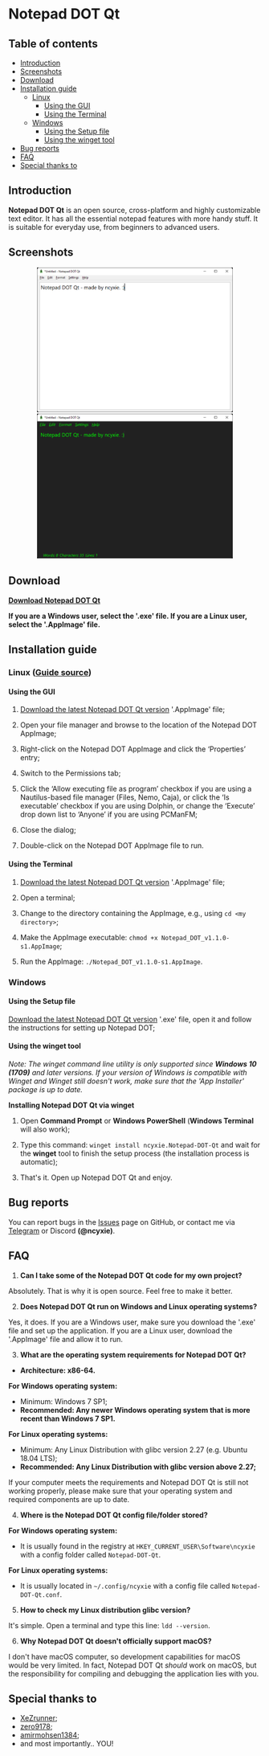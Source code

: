 # Notepad DOT Qt

## Table of contents

- [Introduction](#introduction)
- [Screenshots](#screenshots)
- [Download](#download)
- [Installation guide](#installation-guide)
	- [Linux](#linux-guide-source)
		- [Using the GUI](#using-the-gui)
		- [Using the Terminal](#using-the-terminal)
	- [Windows](#windows)
		- [Using the Setup file](#using-the-setup-file)
		- [Using the winget tool](#using-the-winget-tool)
- [Bug reports](#bug-reports)
- [FAQ](#faq)
- [Special thanks to](#special-thanks-to)

## Introduction

**Notepad DOT Qt** is an open source, cross-platform and highly customizable text editor.
It has all the essential notepad features with more handy stuff.
It is suitable for everyday use, from beginners to advanced users.

## Screenshots

<p align="center">
<img src="https://github.com/ncyxie/Notepad-DOT-Qt/blob/master/img/Screenshot_1.1.0-s1_Default.png" width="390" style="max-width:100%;">
<img src="https://github.com/ncyxie/Notepad-DOT-Qt/blob/master/img/Screenshot_1.1.0-s1_Customized.png" width="390" style="max-width:100%;">

## Download

**[Download Notepad DOT Qt](https://github.com/ncyxie/Notepad-DOT-Qt/releases/)**

**If you are a Windows user, select the '.exe' file. If you are a Linux user, select the '.AppImage' file.**

## Installation guide

### Linux ([Guide source](https://docs.appimage.org/introduction/quickstart.html))

#### Using the GUI
1. [Download the latest Notepad DOT Qt version](https://github.com/ncyxie/Notepad-DOT-Qt/releases) '.AppImage' file;

2. Open your file manager and browse to the location of the Notepad DOT AppImage;

3. Right-click on the Notepad DOT AppImage and click the ‘Properties’ entry;

4. Switch to the Permissions tab;

5. Click the ‘Allow executing file as program’ checkbox if you are using a Nautilus-based file manager (Files, Nemo, Caja), or click the ‘Is executable’ checkbox if you are using Dolphin, or change the ‘Execute’ drop down list to ‘Anyone’ if you are using PCManFM;

6. Close the dialog;

7. Double-click on the Notepad DOT AppImage file to run.

#### Using the Terminal
1. [Download the latest Notepad DOT Qt version](https://github.com/ncyxie/Notepad-DOT-Qt/releases) '.AppImage' file;

2. Open a terminal;

3. Change to the directory containing the AppImage, e.g., using ``cd <my directory>``;

4. Make the AppImage executable: ``chmod +x Notepad_DOT_v1.1.0-s1.AppImage``;

5. Run the AppImage: ``./Notepad_DOT_v1.1.0-s1.AppImage``.

### Windows

#### Using the Setup file
[Download the latest Notepad DOT Qt version](https://github.com/ncyxie/Notepad-DOT-Qt/releases) '.exe' file, open it and follow the instructions for setting up Notepad DOT;
	
#### Using the winget tool
	
*Note: The winget command line utility is only supported since **Windows 10 (1709)** and later versions.
If your version of Windows is compatible with Winget and Winget still doesn't work, make sure that the 'App Installer' package is up to date.*

**Installing Notepad DOT Qt via winget**
	
1. Open **Command Prompt** or **Windows PowerShell** (**Windows Terminal** will also work);
	
2. Type this command: ``winget install ncyxie.Notepad-DOT-Qt`` and wait for the **winget** tool to finish the setup process (the installation process is automatic);
	
3. That's it. Open up Notepad DOT Qt and enjoy.

## Bug reports

You can report bugs in the [Issues](https://github.com/ncyxie/Notepad-DOT-Qt/issues/) page on GitHub, or contact me via [Telegram](https://t.me/ncyxie) or Discord **(@ncyxie)**.

## FAQ

1. **Can I take some of the Notepad DOT Qt code for my own project?**

Absolutely. That is why it is open source. Feel free to make it better.

2. **Does Notepad DOT Qt run on Windows and Linux operating systems?**

Yes, it does. If you are a Windows user, make sure you download the '.exe' file and set up the application. 
If you are a Linux user, download the '.AppImage' file and allow it to run.

3. **What are the operating system requirements for Notepad DOT Qt?**

* **Architecture: x86-64.**

**For Windows operating system:**
* Minimum: Windows 7 SP1;
* **Recommended: Any newer Windows operating system that is more recent than Windows 7 SP1.**

**For Linux operating systems:**
* Minimum: Any Linux Distribution with glibc version 2.27 (e.g. Ubuntu 18.04 LTS);
* **Recommended: Any Linux Distribution with glibc version above 2.27;**

If your computer meets the requirements and Notepad DOT Qt is still not working properly, please make sure that your 
operating system and required components are up to date.
	
4. **Where is the Notepad DOT Qt config file/folder stored?**
	
**For Windows operating system:**
	
* It is usually found in the registry at ``HKEY_CURRENT_USER\Software\ncyxie`` with a config folder called ``Notepad-DOT-Qt``.

**For Linux operating systems:**

* It is usually located in ``~/.config/ncyxie`` with a config file called ``Notepad-DOT-Qt.conf``.
	
5. **How to check my Linux distribution glibc version?**
	
It's simple. Open a terminal and type this line: ``ldd --version``.

6. **Why Notepad DOT Qt doesn't officially support macOS?**

I don't have macOS computer, so development capabilities for macOS would be very limited. 
In fact, Notepad DOT Qt *should* work on macOS, but the responsibility for compiling and debugging the application lies with you.

## Special thanks to

- [XeZrunner](https://github.com/XeZrunner);
- [zero9178](https://github.com/zero9178);
- [amirmohsen1384](https://github.com/amirmohsen1384);
- and most importantly.. YOU!
